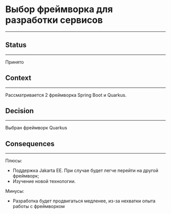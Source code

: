 # Выбор фреймворка для разработки сервисов

---

## Status

---
Принято

## Context

---
Рассматривается 2 фреймворка Spring Boot и Quarkus.

## Decision

---
Выбран фреймворк Quarkus

## Consequences

---
Плюсы:
+ Поддержка Jakarta EE. При случае будет легче перейти на другой фреймворк;
+ Изучение новой технологии.

Минусы:
- Разработка будет продвигаться медленее, из-за нехватки опыта работы с фреймворком

